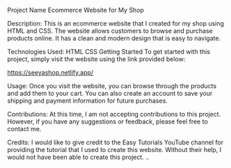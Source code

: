 Project Name
Ecommerce Website for My Shop

Description:
This is an ecommerce website that I created for my shop using HTML and CSS. The website allows customers to browse and purchase products online. It has a clean and modern design that is easy to navigate.

Technologies Used:
HTML
CSS
Getting Started
To get started with this project, simply visit the website using the link provided below:

https://seeyashop.netlify.app/

Usage:
Once you visit the website, you can browse through the products and add them to your cart. You can also create an account to save your shipping and payment information for future purchases.

Contributions:
At this time, I am not accepting contributions to this project. However, if you have any suggestions or feedback, please feel free to contact me.

Credits:
I would like to give credit to the Easy Tutorials YouTube channel for providing the tutorial that I used to create this website. Without their help, I would not have been able to create this project.
..
